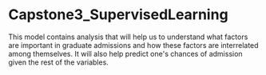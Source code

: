 # Capstone3_SupervisedLearning
This model contains analysis that will help us to understand what factors are important in graduate admissions and how these factors are interrelated among themselves. It will also help predict one's chances of admission given the rest of the variables.
